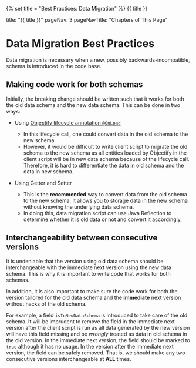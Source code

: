 {% set title = "Best Practices: Data Migration" %}
<span id="title" class="d-none">{{ title }}</span>

<frontmatter>
  title: "{{ title }}"
  pageNav: 3
  pageNavTitle: "Chapters of This Page"
</frontmatter>

# Data Migration Best Practices

Data migration is necessary when a new, possibly backwards-incompatible, schema is introduced in the code base.

## Making code work for both schemas

Initially, the breaking change should be written such that it works for both the old data schema and the new data schema. This can be done in two ways:

* Using [Objectify lifecycle annotation `@OnLoad`](https://github.com/objectify/objectify/wiki/LifecycleCallbacks)
  * In this lifecycle call, one could convert data in the old schema to the new schema.
  * However, it would be difficult to write client script to migrate the old schema to the new schema as all entities loaded by Objectify in the client script will be in new data schema because of the lifecycle call. Therefore, it is hard to differentiate the data in old schema and the data in new schema.

* Using Getter and Setter
  * This is the **recommended** way to convert data from the old schema to the new schema. It allows you to storage data in the new schema without knowing the underlying data schema.
  * In doing this, data migration script can use Java Reflection to determine whether it is old data or not and convert it accordingly.

## Interchangeability between consecutive versions

It is undeniable that the version using old data schema should be interchangeable with the immediate next version using the new data schema. This is why it is important to write code that works for both schemas.

In addition, it is also important to make sure the code work for both the version tailored for the old data schema and the **immediate** next version without hacks of the old schema.

For example, a field `isInNewDataSchema` is introduced to take care of the old schema. It will be imprudent to remove the field in the immediate next version after the client script is run as all data generated by the new version will have this field missing and be *wrongly* treated as data in old schema in the old version.
In the immediate next version, the field should be marked to `true` although it has no usage. In the version after the immediate next version, the field can be safely removed. That is, we should make any two consecutive versions interchangeable at **ALL** times.
